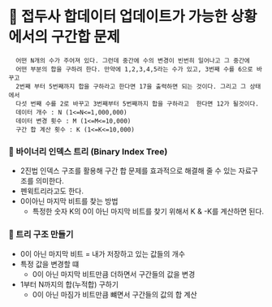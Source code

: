 # 📌 접두사 합데이터 업데이트가 가능한 상황에서의 구간합 문제
      어떤 N개의 수가 주어져 있다. 그런데 중간에 수의 변경이 빈번히 일어나고 그 중간에
      어떤 부분의 합을 구하려 한다. 만약에 1,2,3,4,5라는 수가 있고, 3번째 수를 6으로 바꾸고
      2번째 부터 5번째까지 합을 구하라고 한다면 17을 출력하면 되는 것이다. 그리고 그 상태에서
      다섯 번째 수를 2로 바꾸고 3번째부터 5번째까지 합을 구하라고  한다면 12가 될것이다.
      데이터 개수 : N (1<=N<=1,000,000)
      데이터 변경 횟수 : M (1<=M<=10,000)
      구간 합 계산 횟수 : K (1<=K<=10,000)

### 🔖 바이너리 인덱스 트리 (Binary Index Tree)
- 2진법 인덱스 구조를 활용해 구간 합 문제를 효과적으로 해결해 줄 수 있는 자료구조를 의미한다.
- 펜윅트리라고도 한다.
- 0이아닌 마지막 비트를 찾는 방법
    - 특정한 숫자 K의 0이 아닌 마지막 비트를 찾기 위해서 K & -K를 계산하면 된다.

### 🔖 트리 구조 만들기
- 0이 아닌 마지막 비트 = 내가 저장하고 있는 값들의 개수
- 특정 값을 변경할 떄
    - 0이 아닌 마지막 비트만큼 더하면서 구간들의 값을 변경
- 1부터 N까지의 합(누적합) 구하기
    - 0이 아닌 마짐가 비트만큼 뺴면서 구간들의 값의 합 계산